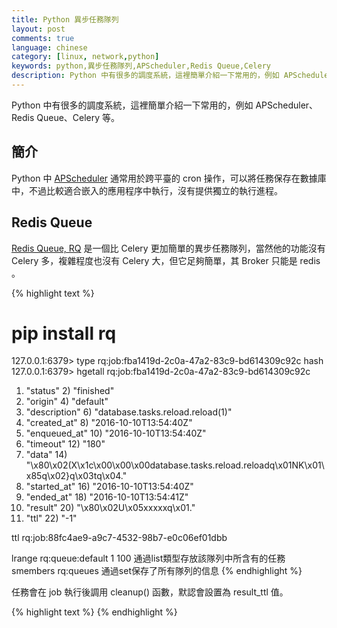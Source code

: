```yaml
---
title: Python 異步任務隊列
layout: post
comments: true
language: chinese
category: [linux, network,python]
keywords: python,異步任務隊列,APScheduler,Redis Queue,Celery
description: Python 中有很多的調度系統，這裡簡單介紹一下常用的，例如 APScheduler、Redis Queue、Celery 等。
---
```


Python 中有很多的調度系統，這裡簡單介紹一下常用的，例如 APScheduler、Redis Queue、Celery 等。

<!-- more -->

## 簡介

Python 中 [APScheduler](https://pypi.python.org/pypi/APScheduler/) 通常用於跨平臺的 cron 操作，可以將任務保存在數據庫中，不過比較適合嵌入的應用程序中執行，沒有提供獨立的執行進程。

## Redis Queue

[Redis Queue, RQ](http://www.python-rq.org) 是一個比 Celery 更加簡單的異步任務隊列，當然他的功能沒有 Celery 多，複雜程度也沒有 Celery 大，但它足夠簡單，其 Broker 只能是 redis 。

{% highlight text %}
# pip install rq

127.0.0.1:6379> type rq:job:fba1419d-2c0a-47a2-83c9-bd614309c92c
hash
127.0.0.1:6379> hgetall rq:job:fba1419d-2c0a-47a2-83c9-bd614309c92c
 1) "status"
     2) "finished"
 3) "origin"
     4) "default"
 5) "description"
     6) "database.tasks.reload.reload(1)"
 7) "created_at"
     8) "2016-10-10T13:54:40Z"
 9) "enqueued_at"
    10) "2016-10-10T13:54:40Z"
11) "timeout"
    12) "180"
13) "data"
    14) "\x80\x02(X\x1c\x00\x00\x00database.tasks.reload.reloadq\x01NK\x01\x85q\x02}q\x03tq\x04."
15) "started_at"
    16) "2016-10-10T13:54:40Z"
17) "ended_at"
    18) "2016-10-10T13:54:41Z"
19) "result"
    20) "\x80\x02U\x05xxxxxq\x01."
21) "ttl"
    22) "-1"

ttl rq:job:88fc4ae9-a9c7-4532-98b7-e0c06ef01dbb


lrange rq:queue:default 1 100              通過list類型存放該隊列中所含有的任務
smembers rq:queues                         通過set保存了所有隊列的信息
{% endhighlight %}

任務會在 job 執行後調用 cleanup() 函數，默認會設置為 result_ttl 值。

<!--
### 任務下發

enqueue_job()

timeout specifies the maximum runtime of the job before it'll be considered 'lost'
result_ttl specifies the expiry time of the key where the job result will be stored
ttl specifies the maximum queued time of the job before it'll be cancelled
depends_on specifies another job (or job id) that must complete before this job will be queued
job_id allows you to manually specify this job's job_id
at_front will place the job at the front of the queue, instead of the back
kwargs and args lets you bypass the auto-pop of these arguments, ie: specify a timeout argument for the underlying job function.
-->

<!--
## Celery

[Celery](http://www.celeryproject.org/)

http://docs.celeryproject.org/en/latest/index.html
-->


{% highlight text %}
{% endhighlight %}
